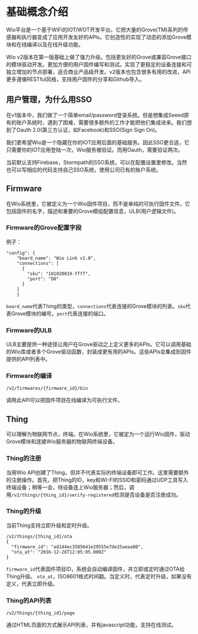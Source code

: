 # 基础概念介绍
Wio平台是一个基于WiFi的IOT/WOT开发平台。它把大量的Grove(TM)系列的传感器和执行器变成了应用开发友好的APIs。它创造性的实现了动态的添加Grove模块和在线编译以及在线升级功能。

Wio v2版本在第一版基础上做了强力升级。包括更友好的Grove或兼容Grove接口的模块驱动开发。更加方便的用户固件编写和测试。实现了更稳定的设备连接和可独立增加的节点部署，适合商业产品级开发。v2版本也包含很多有用的改进，API更多遵循RESTful风格，支持用户固件的分享和Github导入。

## 用户管理，为什么用SSO
在v1版本中，我们做了一个简单email/password登录系统。但是想集成Seeed原有的账户系统时，遇到了困难，需要很多额外的工作才能把他们集成进来。我们想到了Oauth 2.0(第三方认证，如Facebook)和SSO(Sign Sign On)。

我们更希望Wio是一个隐藏在你的IOT应用后面的基础服务。因此SSO更合适，它只需要你的IOT应用登陆一次，Wio服务被验证。而用Oauth，需要验证两次。

当前默认支持Firebase，Stormpath的SSO系统，可以在配置设置里修改。当然也可以写相应的代码支持自己SSO系统，使用公司已有的账户系统。

## Firmware
在Wio系统里，它被定义为一个Wio固件项目，而不是单纯的可执行固件文件。它包括固件的名字，描述和重要的Grove模组配置信息，ULB(用户逻辑文件)。

### Firmware的Grove配置字段
例子：
```
"config": {
    "board_name": "Wio Link v1.0",
    "connections": [
      {
        "sku": "101020019-ffff",
        "port": "D0"
      }
    ]
    }
```
`board_name`代表Thing的类型，`connections`代表连接的Grove模块的列表。`sku`代表Grove模块的编号。`port`代表连接的端口。

### Firmware的ULB
ULB主要提供一种途径让用户在Grove驱动之上定义更多的APIs。它可以调用基础的Wio库或者多个Grove驱动函数，封装成更有用的APIs。这些APIs会集成到固件提供的API列表中。

### Firmware的编译
```
/v2/firmwares/{firmware_id}/bin
```
调用此API可以把固件项目在线编译为可执行文件。

## Thing
可以理解为物联网节点，终端。在Wio系统里，它被定为一个运行Wio固件，驱动Grove模块和连接Wio服务器的物联网终端设备。

### Thing的注册
当用Wio API创建了Thing，但并不代表实际的终端设备即可工作。这里需要额外的注册操作。首先，把Thing的ID，key和WI-FI的SSID和密码通过UDP工具写入终端设备；稍等一会，待设备连上Wio服务器；然后，调用`/v2/things/{thing_id}/verify-registered`检测是否设备是否注册成功。

### Thing的升级
当前Thing支持立即升级和定时升级。
```
/v2/things/{thing_id}/ota
{
  "firmware_id": "ad144ec3505641e29555e7de25aeaa08",
  "ota_at": "2016-12-28T12:05:05.000Z"
}
```
`firmware_id`代表固件项目ID，系统会自动编译固件，并立即或定时通过OTA给Thing升级。
`ota_at`，ISO8601格式时间戳。当定义时，代表定时升级，如果没有定义，代表立即升级。

### Thing的API列表
```
/v2/things/{thing_id}/page
```
通过HTML页面的方式展示API列表，并有javascript功能，支持在线测试。
